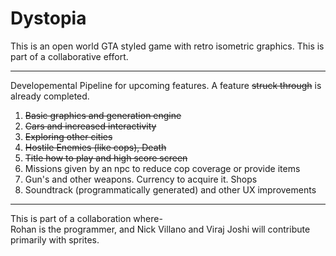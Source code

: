 # Dystopia
This is an open world GTA styled game with retro isometric graphics. This is part of a collaborative effort.
<hr />
Developemental Pipeline for upcoming features. A feature <s>struck through</s> is already completed.
<ol>
<li><s>Basic graphics and generation engine</s></li>
<li><s>Cars and increased interactivity</s></li>
<li><s>Exploring other cities</s></li>
<li><s>Hostile Enemies (like cops), Death</s></li>
<li><s>Title how to play and high score screen</s></li>
<li>Missions given by an npc to reduce cop coverage or provide items</li>
<li>Gun's and other weapons. Currency to acquire it. Shops</li>
<li>Soundtrack (programmatically generated) and other UX improvements</li>
</ol>
<hr />
This is  part of a collaboration where-
<br />
Rohan is the programmer, and Nick Villano and Viraj Joshi will contribute primarily with sprites.
